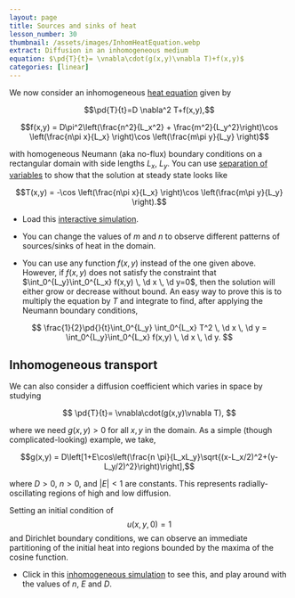 ```yaml
---
layout: page
title: Sources and sinks of heat
lesson_number: 30
thumbnail: /assets/images/InhomHeatEquation.webp
extract: Diffusion in an inhomogeneous medium
equation: $\pd{T}{t}= \vnabla\cdot(g(x,y)\vnabla T)+f(x,y)$
categories: [linear]
---
```

We now consider an inhomogeneous [heat equation](https://en.wikipedia.org/wiki/Heat_equation) given by

$$\pd{T}{t}=D \nabla^2 T+f(x,y),$$ 

$$f(x,y) = D\pi^2\left(\frac{n^2}{L_x^2} + \frac{m^2}{L_y^2}\right)\cos \left(\frac{n\pi x}{L_x} \right)\cos \left(\frac{m\pi y}{L_y} \right)$$

with homogeneous Neumann (aka no-flux) boundary conditions on a rectangular domain with side lengths $L_x$, $L_y$. You can use [separation of variables](https://en.wikipedia.org/wiki/Separation_of_variables#Partial_differential_equations) to show that the solution at steady state looks like

$$T(x,y) = -\cos \left(\frac{n\pi x}{L_x} \right)\cos \left(\frac{m\pi y}{L_y} \right).$$

* Load this [interactive simulation](/sim/?preset=inhomogHeatEquation). 

* You can change the values of $m$ and $n$ to observe different patterns of sources/sinks of heat in the domain.

* You can use any function $f(x,y)$ instead of the one given above. However, if $f(x,y)$ does not satisfy the constraint that $\int_0^{L_y}\int_0^{L_x} f(x,y) \, \d x \, \d y=0$, then the solution will either grow or decrease without bound. An easy way to prove this is to multiply the equation by $T$ and integrate to find, after applying the Neumann boundary conditions,
 
$$
\frac{1}{2}\pd{}{t}\int_0^{L_y} \int_0^{L_x} T^2 \, \d x \, \d y = \int_0^{L_y}\int_0^{L_x} f(x,y) \, \d x \, \d y.
$$

## Inhomogeneous transport

We can also consider a diffusion coefficient which varies in space by studying

$$
\pd{T}{t}= \vnabla\cdot(g(x,y)\vnabla T),
$$

where we need $g(x,y)>0$ for all $x,y$ in the domain. As a simple (though complicated-looking) example, we take,

$$g(x,y) = D\left[1+E\cos\left(\frac{n \pi}{L_xL_y}\sqrt{(x-L_x/2)^2+(y-L_y/2)^2}\right)\right],$$

where $D>0$, $n>0$, and $\lvert E\rvert <1$ are constants. This represents radially-oscillating regions of high and low diffusion. 

Setting an initial condition of $$u(x,y,0)=1$$ and Dirichlet boundary conditions, we can observe an immediate partitioning of the initial heat into regions bounded by the maxima of the cosine function. 

* Click in this [inhomogeneous simulation](/sim/?preset=inhomogDiffusionHeatEquation) to see this, and play around with the values of $n$, $E$ and $D$.
